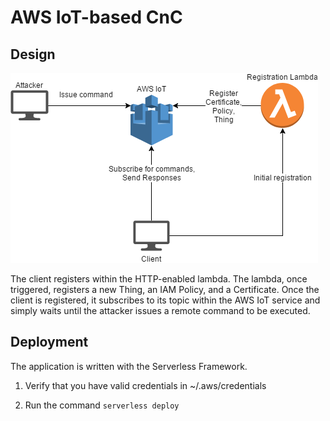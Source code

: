 # AWS IoT-based CnC

## Design

![AWS IoT architecture](../../../architecture/awsArchitecture.png "AWS IoT architecture")

The client registers within the HTTP-enabled lambda. The lambda, once triggered,
registers a new Thing, an IAM Policy, and a Certificate. 
Once the client is registered, it subscribes to its topic within the AWS IoT service and 
simply waits until the attacker issues a remote command to be executed.

## Deployment

The application is written with the Serverless Framework.

1. Verify that you have valid credentials in ~/.aws/credentials

2. Run the command `serverless deploy`